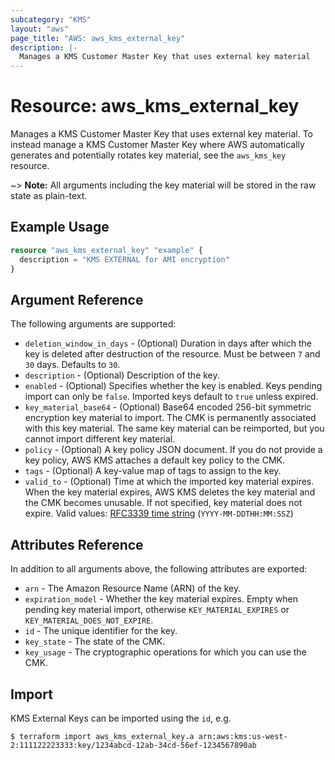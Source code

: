 ```yaml
---
subcategory: "KMS"
layout: "aws"
page_title: "AWS: aws_kms_external_key"
description: |-
  Manages a KMS Customer Master Key that uses external key material
---
```


# Resource: aws_kms_external_key

Manages a KMS Customer Master Key that uses external key material. To instead manage a KMS Customer Master Key where AWS automatically generates and potentially rotates key material, see the `aws_kms_key` resource.

~> **Note:** All arguments including the key material will be stored in the raw state as plain-text.

## Example Usage

```terraform
resource "aws_kms_external_key" "example" {
  description = "KMS EXTERNAL for AMI encryption"
}
```

## Argument Reference

The following arguments are supported:

* `deletion_window_in_days` - (Optional) Duration in days after which the key is deleted after destruction of the resource. Must be between `7` and `30` days. Defaults to `30`.
* `description` - (Optional) Description of the key.
* `enabled` - (Optional) Specifies whether the key is enabled. Keys pending import can only be `false`. Imported keys default to `true` unless expired.
* `key_material_base64` - (Optional) Base64 encoded 256-bit symmetric encryption key material to import. The CMK is permanently associated with this key material. The same key material can be reimported, but you cannot import different key material.
* `policy` - (Optional) A key policy JSON document. If you do not provide a key policy, AWS KMS attaches a default key policy to the CMK.
* `tags` - (Optional) A key-value map of tags to assign to the key.
* `valid_to` - (Optional) Time at which the imported key material expires. When the key material expires, AWS KMS deletes the key material and the CMK becomes unusable. If not specified, key material does not expire. Valid values: [RFC3339 time string](https://tools.ietf.org/html/rfc3339#section-5.8) (`YYYY-MM-DDTHH:MM:SSZ`)

## Attributes Reference

In addition to all arguments above, the following attributes are exported:

* `arn` - The Amazon Resource Name (ARN) of the key.
* `expiration_model` - Whether the key material expires. Empty when pending key material import, otherwise `KEY_MATERIAL_EXPIRES` or `KEY_MATERIAL_DOES_NOT_EXPIRE`.
* `id` - The unique identifier for the key.
* `key_state` - The state of the CMK.
* `key_usage` - The cryptographic operations for which you can use the CMK.

## Import

KMS External Keys can be imported using the `id`, e.g.

```
$ terraform import aws_kms_external_key.a arn:aws:kms:us-west-2:111122223333:key/1234abcd-12ab-34cd-56ef-1234567890ab
```
